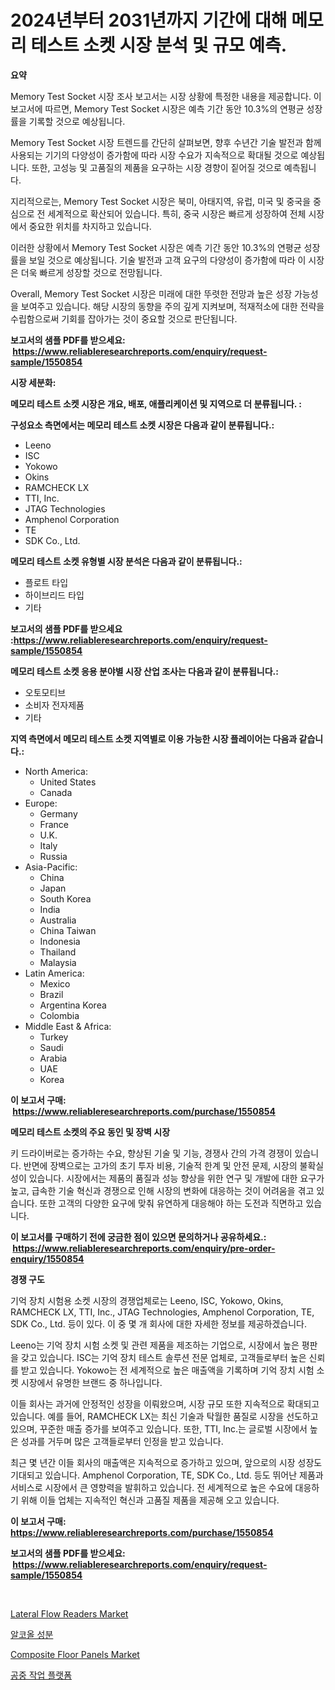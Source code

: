 <p><h1>2024년부터 2031년까지 기간에 대해 메모리 테스트 소켓 시장 분석 및 규모 예측.</h1></p><p><strong>요약</strong></p>
<p><p>Memory Test Socket 시장 조사 보고서는 시장 상황에 특정한 내용을 제공합니다. 이 보고서에 따르면, Memory Test Socket 시장은 예측 기간 동안 10.3%의 연평균 성장률을 기록할 것으로 예상됩니다.</p><p>Memory Test Socket 시장 트렌드를 간단히 살펴보면, 향후 수년간 기술 발전과 함께 사용되는 기기의 다양성이 증가함에 따라 시장 수요가 지속적으로 확대될 것으로 예상됩니다. 또한, 고성능 및 고품질의 제품을 요구하는 시장 경향이 짙어질 것으로 예측됩니다.</p><p>지리적으로는, Memory Test Socket 시장은 북미, 아태지역, 유럽, 미국 및 중국을 중심으로 전 세계적으로 확산되어 있습니다. 특히, 중국 시장은 빠르게 성장하여 전체 시장에서 중요한 위치를 차지하고 있습니다.</p><p>이러한 상황에서 Memory Test Socket 시장은 예측 기간 동안 10.3%의 연평균 성장률을 보일 것으로 예상됩니다. 기술 발전과 고객 요구의 다양성이 증가함에 따라 이 시장은 더욱 빠르게 성장할 것으로 전망됩니다.</p><p>Overall, Memory Test Socket 시장은 미래에 대한 뚜렷한 전망과 높은 성장 가능성을 보여주고 있습니다. 해당 시장의 동향을 주의 깊게 지켜보며, 적재적소에 대한 전략을 수립함으로써 기회를 잡아가는 것이 중요할 것으로 판단됩니다.</p></p>
<p><strong>보고서의 샘플 PDF를 받으세요: &nbsp;<a href="https://www.reliableresearchreports.com/enquiry/request-sample/1550854">https://www.reliableresearchreports.com/enquiry/request-sample/1550854</a></strong></p>
<p><strong>시장 세분화:</strong></p>
<p><strong> 메모리 테스트 소켓 시장은 개요, 배포, 애플리케이션 및 지역으로 더 분류됩니다. :</strong></p>
<p><strong>구성요소 측면에서는 메모리 테스트 소켓 시장은 다음과 같이 분류됩니다.:</strong></p>
<p><ul><li>Leeno</li><li>ISC</li><li>Yokowo</li><li>Okins</li><li>RAMCHECK LX</li><li>TTI, Inc.</li><li>JTAG Technologies</li><li>Amphenol Corporation</li><li>TE</li><li>SDK Co., Ltd.</li></ul></p>
<p><strong> 메모리 테스트 소켓 유형별 시장 분석은 다음과 같이 분류됩니다.:</strong></p>
<p><ul><li>플로트 타입</li><li>하이브리드 타입</li><li>기타</li></ul></p>
<p><strong>보고서의 샘플 PDF를 받으세요 :<a href="https://www.reliableresearchreports.com/enquiry/request-sample/1550854">https://www.reliableresearchreports.com/enquiry/request-sample/1550854</a></strong></p>
<p><strong> 메모리 테스트 소켓 응용 분야별 시장 산업 조사는 다음과 같이 분류됩니다.:</strong></p>
<p><ul><li>오토모티브</li><li>소비자 전자제품</li><li>기타</li></ul></p>
<p><strong>지역 측면에서 메모리 테스트 소켓 지역별로 이용 가능한 시장 플레이어는 다음과 같습니다.:</strong></p>
<p><ul>
    <li>
        North America:
        <ul>
            <li>United States</li>
            <li>Canada</li>
        </ul>
    </li>
    <li>
        Europe:
        <ul>
            <li>Germany</li>
            <li>France</li>
            <li>U.K.</li>
            <li>Italy</li>
            <li>Russia</li>
        </ul>
    </li>
    <li>
        Asia-Pacific:
        <ul>
            <li>China</li>
            <li>Japan</li>
            <li>South Korea</li>
            <li>India</li>
            <li>Australia</li>
            <li>China Taiwan</li>
            <li>Indonesia</li>
            <li>Thailand</li>
            <li>Malaysia</li>
        </ul>
    </li>
    <li>
        Latin America:
        <ul>
            <li>Mexico</li>
            <li>Brazil</li>
            <li>Argentina Korea</li>
            <li>Colombia</li>
        </ul>
    </li>
    <li>
        Middle East & Africa:
        <ul>
            <li>Turkey</li>
            <li>Saudi</li>
            <li>Arabia</li>
            <li>UAE</li>
            <li>Korea</li>
        </ul>
    </li>
    </ul></p>
<p><strong>이 보고서 구매: &nbsp;<a href="https://www.reliableresearchreports.com/purchase/1550854">https://www.reliableresearchreports.com/purchase/1550854</a></strong></p>
<p><strong>메모리 테스트 소켓의 주요 동인 및 장벽 시장</strong></p>
<p><p>키 드라이버로는 증가하는 수요, 향상된 기술 및 기능, 경쟁사 간의 가격 경쟁이 있습니다. 반면에 장벽으로는 고가의 초기 투자 비용, 기술적 한계 및 안전 문제, 시장의 불확실성이 있습니다. 시장에서는 제품의 품질과 성능 향상을 위한 연구 및 개발에 대한 요구가 높고, 급속한 기술 혁신과 경쟁으로 인해 시장의 변화에 대응하는 것이 어려움을 겪고 있습니다. 또한 고객의 다양한 요구에 맞춰 유연하게 대응해야 하는 도전과 직면하고 있습니다.</p></p>
<p><strong>이 보고서를 구매하기 전에 궁금한 점이 있으면 문의하거나 공유하세요.: &nbsp;<a href="https://www.reliableresearchreports.com/enquiry/pre-order-enquiry/1550854">https://www.reliableresearchreports.com/enquiry/pre-order-enquiry/1550854</a></strong></p>
<p><strong>경쟁 구도</strong></p>
<p><p>기억 장치 시험용 소켓 시장의 경쟁업체로는 Leeno, ISC, Yokowo, Okins, RAMCHECK LX, TTI, Inc., JTAG Technologies, Amphenol Corporation, TE, SDK Co., Ltd. 등이 있다. 이 중 몇 개 회사에 대한 자세한 정보를 제공하겠습니다.</p><p>Leeno는 기억 장치 시험 소켓 및 관련 제품을 제조하는 기업으로, 시장에서 높은 평판을 갖고 있습니다. ISC는 기억 장치 테스트 솔루션 전문 업체로, 고객들로부터 높은 신뢰를 받고 있습니다. Yokowo는 전 세계적으로 높은 매출액을 기록하며 기억 장치 시험 소켓 시장에서 유명한 브랜드 중 하나입니다.</p><p>이들 회사는 과거에 안정적인 성장을 이뤄왔으며, 시장 규모 또한 지속적으로 확대되고 있습니다. 예를 들어, RAMCHECK LX는 최신 기술과 탁월한 품질로 시장을 선도하고 있으며, 꾸준한 매출 증가를 보여주고 있습니다. 또한, TTI, Inc.는 글로벌 시장에서 높은 성과를 거두며 많은 고객들로부터 인정을 받고 있습니다.</p><p>최근 몇 년간 이들 회사의 매출액은 지속적으로 증가하고 있으며, 앞으로의 시장 성장도 기대되고 있습니다. Amphenol Corporation, TE, SDK Co., Ltd. 등도 뛰어난 제품과 서비스로 시장에서 큰 영향력을 발휘하고 있습니다. 전 세계적으로 높은 수요에 대응하기 위해 이들 업체는 지속적인 혁신과 고품질 제품을 제공해 오고 있습니다.</p></p>
<p><strong>이 보고서 구매: &nbsp; <a href="https://www.reliableresearchreports.com/purchase/1550854">https://www.reliableresearchreports.com/purchase/1550854</a></strong></p>
<p><strong>보고서의 샘플 PDF를 받으세요: &nbsp;<a href="https://www.reliableresearchreports.com/enquiry/request-sample/1550854">https://www.reliableresearchreports.com/enquiry/request-sample/1550854</a></strong><strong></strong></p>
<p>&nbsp;</p>
<p><p><a href="https://view.publitas.com/reportprime-1/lateral-flow-readers-market-research-report-unlocks-analysis-on-the-market-financial-status-market-size-and-market-revenue-upto-2031/">Lateral Flow Readers Market</a></p><p><a href="https://github.com/JonHarrtis67676y/Market-Research-Report-List-1/blob/main/87648816366.md">알코올 성분</a></p><p><a href="https://changeable-paste-463.notion.site/Composite-Floor-Panels-Market-Size-and-Growth-Market-Segmentation-Regional-and-Country-Breakdowns--fee352b89d514c84b7e120717b2cca35">Composite Floor Panels Market</a></p><p><a href="https://github.com/Tristiarton768456/Market-Research-Report-List-1/blob/main/93634236365.md">공중 작업 플랫폼</a></p></p>